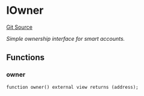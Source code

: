 # IOwner
[Git Source](https://github.com/NaniDAO/accounts/blob/fd90579c871d0f59555da77a20211a8d3c53e980/src/validators/TimeValidator.sol)

*Simple ownership interface for smart accounts.*


## Functions
### owner


```solidity
function owner() external view returns (address);
```

